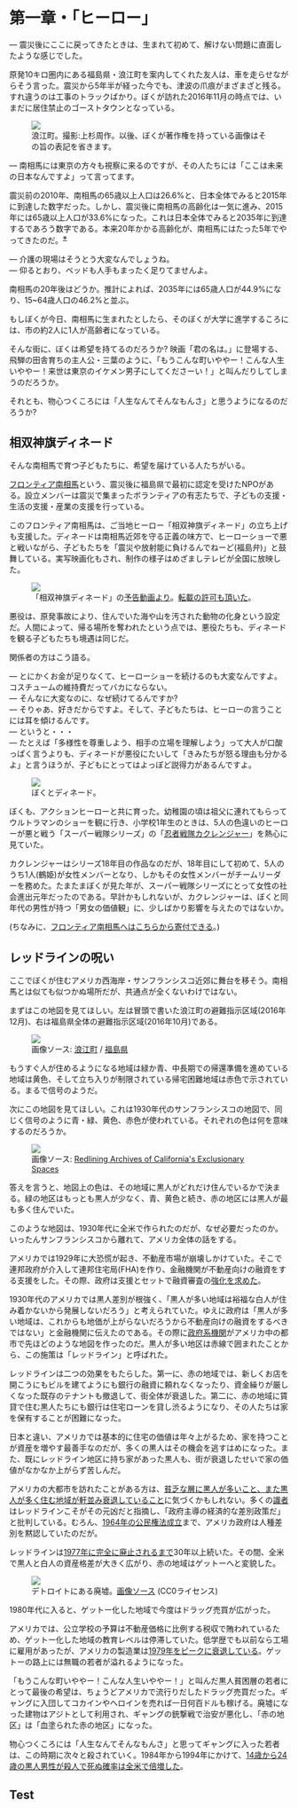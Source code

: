 # 第一章・「ヒーロー」

— 震災後にここに戻ってきたときは、生まれて初めて、解けない問題に直面したような感じでした。

原発10キロ圏内にある福島県・浪江町を案内してくれた友人は、車を走らせながらそう言った。震災から5年半が経った今でも、津波の爪痕がまざまざと残る。すれ違うのは工事のトラックばかり。ぼくが訪れた2016年11月の時点では、いまだに居住禁止のゴーストタウンとなっている。

<p><figure>
  <img src="images/namie.jpg" />
  <figcaption>浪江町。撮影:上杉周作。以後、ぼくが著作権を持っている画像はその旨の表記を省きます。</figcaption>
</figure></p>

— 南相馬には東京の方々も視察に来るのですが、その人たちには「ここは未来の日本なんですよ」って言ってます。

震災前の2010年、南相馬の65歳以上人口は26.6%と、日本全体でみると2015年に到達した数字だった。しかし、震災後に南相馬の高齢化は一気に進み、2015年には65歳以上人口が33.6%になった。これは日本全体でみると2035年に到達するであろう数字である。本来20年かかる高齢化が、南相馬にはたった5年でやってきたのだ。<sup><a href="#">※</a></sup>

— 介護の現場はそうとう大変なんでしょうね。<br>
— 仰るとおり、ベッドも人手もまったく足りてませんよ。

南相馬の20年後はどうか。推計によれば、2035年には65歳人口が44.9%になり、15~64歳人口の46.2%と並ぶ。

もしぼくが今日、南相馬に生まれたとしたら、そのぼくが大学に進学するころには、市の約2人に1人が高齢者になっている。

そんな街に、ぼくは希望を持てるのだろうか? 映画「君の名は。」に登場する、飛騨の田舎育ちの主人公・三葉のように、「もうこんな町いややー！こんな人生いややー！来世は東京のイケメン男子にしてくださーい！」と叫んだりしてしまうのだろうか。

それとも、物心つくころには「人生なんてそんなもんさ」と思うようになるのだろうか?

## 相双神旗ディネード

そんな南相馬で育つ子どもたちに、希望を届けている人たちがいる。

[フロンティア南相馬](http://frontier-minamisoma.org/)という、震災後に福島県で最初に認定を受けたNPOがある。設立メンバーは震災で集まったボランティアの有志たちで、子どもの支援・生活の支援・産業の支援を行っている。

このフロンティア南相馬は、ご当地ヒーロー「相双神旗ディネード」の立ち上げも支援した。ディネードは南相馬近郊を守る正義の味方で、ヒーローショーで悪と戦いながら、子どもたちを「震災や放射能に負けるんでねーど(福島弁)」と鼓舞している。実写映画化もされ、制作の様子はめざましテレビが全国に放映した。

<p><figure>
  <img src="images/denade.gif" />
  <figcaption>「相双神旗ディネード」の<a href="https://www.youtube.com/watch?v=ooExRI4NSco">予告動画より</a>。<a href="images/denade-permission.png">転載の許可も頂いた</a>。</figcaption>
</figure></p>

悪役は、原発事故により、住んでいた海や山を汚された動物の化身という設定だ。人間によって、帰る場所を奪われたという点では、悪役たちも、ディネードを観る子どもたちも境遇は同じだ。

関係者の方はこう語る。

— とにかくお金が足りなくて、ヒーローショーを続けるのも大変なんですよ。コスチュームの維持費だってバカにならない。<br>
— そんなに大変なのに、なぜ続けてるんですか?<br>
— そりゃあ、好きだからですよ。そして、子どもたちは、ヒーローの言うことには耳を傾けるんです。<br>
— というと・・・<br>
— たとえば「多様性を尊重しよう、相手の立場を理解しよう」って大人が口酸っぱく言うよりも、ディネードが悪役にたいして「きみたちが怒る理由も分かるよ」と言うほうが、子どもにとってはよっぽど説得力があるんですよ。

<p><figure>
  <img src="images/denade.jpg" />
  <figcaption>ぼくとディネード。</figcaption>
</figure></p>

ぼくも、アクションヒーローと共に育った。幼稚園の頃は祖父に連れてもらってウルトラマンのショーを観に行き、小学校1年生のときは、5人の色違いのヒーローが悪と戦う「スーパー戦隊シリーズ」の「[忍者戦隊カクレンジャー](https://ja.wikipedia.org/wiki/%E5%BF%8D%E8%80%85%E6%88%A6%E9%9A%8A%E3%82%AB%E3%82%AF%E3%83%AC%E3%83%B3%E3%82%B8%E3%83%A3%E3%83%BC)」を熱心に見ていた。

カクレンジャーはシリーズ18年目の作品なのだが、18年目にして初めて、5人のうち1人(鶴姫)が女性メンバーとなり、しかもその女性メンバーがチームリーダーを務めた。たまたまぼくが見た年が、スーパー戦隊シリーズにとって女性の社会進出元年だったのである。早計かもしれないが、カクレンジャーは、ぼくと同年代の男性が持つ「男女の価値観」に、少しばかり影響を与えたのではないか。

(ちなみに、[フロンティア南相馬へはこちらから寄付できる](http://frontier-minamisoma.org/supports/index/)。)

## レッドラインの呪い

ここでぼくが住むアメリカ西海岸・サンフランシスコ近郊に舞台を移そう。南相馬とは似ても似つかぬ場所だが、共通点が全くないわけではない。

まずはこの地図を見てほしい。左は冒頭で書いた浪江町の避難指示区域(2016年12月)、右は福島県全体の避難指示区域(2016年10月)である。

<p><figure>
  <img src="images/fukushima-namie-map.png" />
  <figcaption>画像ソース: <a href="http://www.town.namie.fukushima.jp/soshiki/2/namie-factsheet.html">浪江町</a> / <a href="http://www.pref.fukushima.lg.jp/site/portal/list271-840.html">福島県</a></figcaption>
</figure></p>

もうすぐ人が住めるようになる地域は緑か青、中長期での帰還準備を進めている地域は黄色、そして立ち入りが制限されている帰宅困難地域は赤色で示されている。まるで信号のようだ。

次にこの地図を見てほしい。これは1930年代のサンフランシスコの地図で、同じく信号のように青・緑、黄色、赤色が使われている。それぞれの色は何を意味するのだろうか。

<p><figure>
  <img src="images/sf-redline.jpg" />
  <figcaption>画像ソース: <a href="http://salt.umd.edu/T-RACES/mosaic.html">Redlining Archives of California's Exclusionary Spaces</a></figcaption>
</figure></p>

答えを言うと、地図上の色は、その地域に黒人がどれだけ住んでいるかで決まる。緑の地区はもっとも黒人が少なく、青、黄色と続き、赤の地区には黒人が最も多く住んでいた。

このような地図は、1930年代に全米で作られたのだが、なぜ必要だったのか。いったんサンフランシスコから離れて、アメリカ全体の話をする。

アメリカでは1929年に大恐慌が起き、不動産市場が崩壊しかけていた。そこで連邦政府が介入して連邦住宅局(FHA)を作り、金融機関が不動産向けの融資をする支援をした。その際、政府は支援とセットで融資審査の[強化を求めた](http://www.bostonfairhousing.org/timeline/1934-FHA.html)。

1930年代のアメリカでは黒人差別が根強く、「黒人が多い地域は裕福な白人が住み着かないから発展しないだろう」と考えられていた。ゆえに政府は「黒人が多い地域は、これからも地価が上がらないだろうから不動産向けの融資をするべきではない」と金融機関に伝えたのである。その際に[政府系機関](https://en.wikipedia.org/wiki/Home_Owners'_Loan_Corporation)がアメリカ中の都市で先ほどのような地図を作ったのだ。黒人が多い地区は赤線で囲まれたことから、この施策は「レッドライン」と呼ばれた。

レッドラインは二つの効果をもたらした。第一に、赤の地域では、新しくお店を開こうにもビルを建てようにも銀行の融資に頼れなくなったり、資金繰りが厳しくなった既存のテナントも撤退して、街全体が衰退した。第二に、赤の地域に賃貸で住む黒人たちにも銀行は住宅ローンを貸し渋るようになり、その人たちは家を保有することが困難になった。

日本と違い、アメリカでは基本的に住宅の価値は年々上がるため、家を持つことが資産を増やす最善手なのだが、多くの黒人はその機会を逃すはめになった。また、既にレッドライン地区に持ち家があった黒人も、街が衰退したせいで家の価値がなかなか上がらず苦しんだ。

アメリカの大都市を訪れたことがある方は、[貧乏な層に黒人が多いこと、また黒人が多く住む地域が軒並み衰退していること](http://www.vox.com/2016/6/6/11852640/cartoon-poor-neighborhoods)に気づくかもしれない。多くの[識者](http://www.theatlantic.com/business/archive/2014/05/the-racist-housing-policy-that-made-your-neighborhood/371439/)はレッドラインこそがその元凶だと指摘し、「政府主導の経済的な差別政策だ」と批判している。むろん、[1964年の公民権法成立](https://en.wikipedia.org/wiki/Civil_Rights_Act_of_1964)まで、アメリカ政府は人種差別を黙認していたのだが。

レッドラインは[1977年に完全に廃止されるまで](https://en.wikipedia.org/wiki/Community_Reinvestment_Act)30年以上続いた。その間、全米で黒人と白人の資産格差が大きく広がり、赤の地域はゲットーへと変貌した。

<p><figure>
  <img src="images/detroit.jpg" />
  <figcaption>デトロイトにある廃墟。<a href="https://pixabay.com/en/slum-rundown-abandoned-urban-946786/">画像ソース</a> (CC0ライセンス)</figcaption>
</figure></p>

1980年代に入ると、ゲットー化した地域で今度はドラッグ売買が広がった。

アメリカでは、公立学校の予算は不動産価格に比例する税収で賄われているため、ゲットー化した地域の教育レベルは停滞していた。低学歴でも以前なら工場に雇用があったが、アメリカの製造業は[1979年をピークに衰退している](http://www.cnsnews.com/news/article/terence-p-jeffrey/7231000-lost-jobs-manufacturing-employment-down-37-1979-peak)。ゲットーの路上には無職の若者が溢れるようになった。

「もうこんな町いややー！こんな人生いややー！」と叫んだ黒人貧困層の若者にとって最後の希望は、ちょうどアメリカで流行りだしたドラッグ売買だった。ギャングに入団してコカインやヘロインを売れば一日何百ドルも稼げる。廃墟になった建物はアジトとして利用され、ギャングの銃撃戦で治安が悪化し、「赤の地区」は「血塗られた赤の地区」になった。

物心つくころには「人生なんてそんなもんさ」と思ってギャングに入った若者は、この時期に次々と殺されていく。1984年から1994年にかけて、[14歳から24歳の黒人男性が殺人で死ぬ確率は全米で倍増した](http://scholar.harvard.edu/files/fryer/files/fhlm_crack_cocaine_0.pdf)。

## Test
